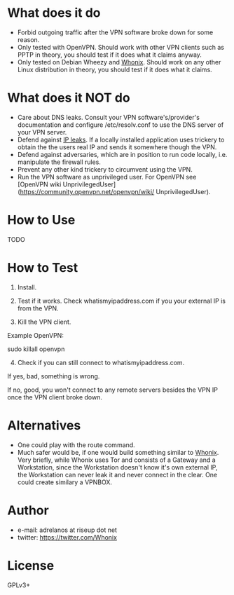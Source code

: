 # What does it do

* Forbid outgoing traffic after the VPN software broke down for some reason.
* Only tested with OpenVPN. Should work with other VPN clients such as PPTP in theory, you should test if it does what it claims anyway.
* Only tested on Debian Wheezy and [Whonix](https://github.com/adrelanos/Whonix). Should work on any other Linux distribution in theory, you should test if it does what it claims.

# What does it NOT do

* Care about DNS leaks. Consult your VPN software's/provider's documentation and
configure /etc/resolv.conf to use the DNS server of your VPN server.
* Defend against
[IP leaks](https://blog.torproject.org/blog/bittorrent-over-tor-isnt-good-idea).
If a locally installed application uses trickery to obtain the the users real
IP and sends it somewhere though the VPN.
* Defend against adversaries, which are in position to run code locally, i.e.
manipulate the firewall rules.
* Prevent any other kind trickery to circumvent using the VPN.
* Run the VPN software as unprivileged user. For OpenVPN see
[OpenVPN wiki UnprivilegedUser](https://community.openvpn.net/openvpn/wiki/
UnprivilegedUser).

# How to Use

TODO

# How to Test

1) Install.

2) Test if it works. Check whatismyipaddress.com if you your external IP is from the VPN.

3) Kill the VPN client.

Example OpenVPN:

  sudo killall openvpn
    
4) Check if you can still connect to whatismyipaddress.com.

If yes, bad, something is wrong.

If no, good, you won't connect to any remote servers besides the VPN IP once the VPN client broke down.

# Alternatives

* One could play with the route command.
* Much safer would be, if one would build something similar to [Whonix](https://github.com/adrelanos/Whonix). Very briefly, while Whonix uses Tor and consists of a Gateway and a Workstation, since the Workstation doesn't know it's own external IP, the Workstation can never leak it and never connect in the clear. One could create similary a VPNBOX.

# Author

* e-mail: adrelanos at riseup dot net
* twitter: https://twitter.com/Whonix

# License

GPLv3+
